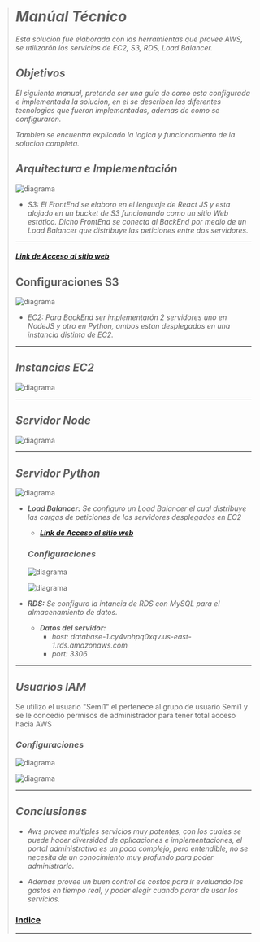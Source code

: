 > # ***Manúal Técnico***
> 
> *Esta solucion fue elaborada con las herramientas que provee AWS, se utilizarón los servicios de EC2, S3, RDS, Load Balancer.*
> 
> ## ***Objetivos***
> *El siguiente manual, pretende ser una guía de como esta configurada e implementada la solucion, en el se describen las diferentes tecnologias que fueron implementadas, ademas de como se configuraron.*
> 
> *Tambien se encuentra explicado la logica y funcionamiento de la solucion completa.*
> 
> 
>   ## ***Arquitectura e Implementación***
> 
> ![diagrama](../Images/arquitectura.png "Diagrama de proyecto")
> 
>   - *S3: El FrontEnd se elaboro en el lenguaje de React JS y esta alojado en un bucket de S3 funcionando como un sitio Web estático.
> Dicho FrontEnd se conecta al BackEnd por medio de un Load Balancer que distribuye las peticiones entre dos servidores.*
>
> ***
> 
>   #### [***Link de Acceso al sitio web***](http://sitioweb2.s3-website-us-east-1.amazonaws.com/)
>  
>   ## **Configuraciones S3**
> 
>   ![diagrama](../Images/S3.jpeg "Diagrama de proyecto")
> 
> - *EC2: Para BackEnd ser implementarón 2 servidores uno en NodeJS y otro en Python, ambos estan desplegados en una instancia distinta de EC2.*
> 
> ***
> 
>   ## ***Instancias EC2***
> 
>   ![diagrama](../Images/Intancias.jpeg "Diagrama de proyecto")
> 
> ***
> 
>   ## ***Servidor Node***
> 
>   ![diagrama](../Images/Instancia%20Node.jpeg "Diagrama de proyecto")
> 
> ***
> 
>   ## ***Servidor Python***
>   ![diagrama](../Images/InstanciaPython.jpeg "Diagrama de proyecto")
>  
> - ***Load Balancer:** Se configuro un Load Balancer el cual distribuye las cargas de peticiones de los servidores desplegados en EC2*
> 
>   - [***Link de Acceso al sitio web***](http://test-754904222.us-east-2.elb.amazonaws.com/)
>   
>   ### ***Configuraciones***
> 
>   ![diagrama](../Images/LoadBalancer.jpeg "Diagrama de proyecto")
> 
>   ![diagrama](../Images/Load2.jpeg "Diagrama de proyecto")
> 
> - ***RDS:** Se configuro la intancia  de RDS con MySQL para el almacenamiento de datos.*
> 
>   - ***Datos del servidor:***
>     - *host: database-1.cy4vohpq0xqv.us-east-1.rds.amazonaws.com*
>     - *port: 3306*
> 
> ***
> 
> 
>   ## ***Usuarios IAM***
> Se utilizo el usuario "Semi1" el pertenece al grupo de usuario Semi1 y se le concedio permisos de administrador para tener total acceso hacia AWS
> 
>   ### ***Configuraciones***
> 
>   ![diagrama](../Images/IAM.jpeg "Diagrama de proyecto")
> 
>   ![diagrama](../Images/IAM2.jpeg "Diagrama de proyecto")
> 
> ***
> 
> ## ***Conclusiones***
> 
>   - *Aws provee multiples servicios muy potentes, con los cuales se puede hacer diversidad de aplicaciones e implementaciones, el portal administrativo es un poco complejo, pero entendible, no se necesita de un conocimiento muy profundo para poder administrarlo.*
> 
>   - *Ademas provee un buen control de costos para ir evaluando los gastos en tiempo real, y poder elegir cuando parar de usar los servicios.*
> 
> 
> ### [**Indice**](../README.md)
> 
> ***